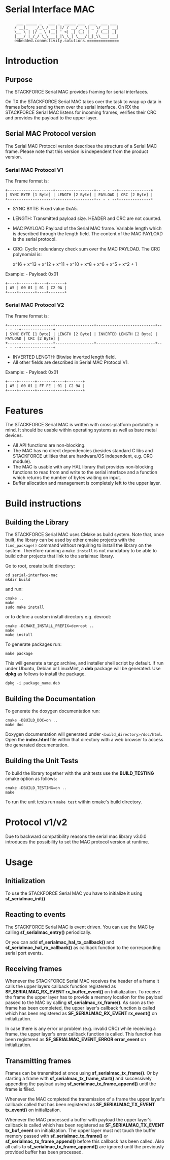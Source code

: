 # Serial Interface MAC
```
     ___ _____ _   ___ _  _____ ___  ___  ___ ___
    / __|_   _/_\ / __| |/ / __/ _ \| _ \/ __| __|
    \__ \ | |/ _ \ (__| ' <| _| (_) |   / (__| _|
    |___/ |_/_/ \_\___|_|\_\_| \___/|_|_\\___|___|
    embedded.connectivity.solutions.==============
```

# Introduction

## Purpose

The STACKFORCE Serial MAC provides framing for serial interfaces.

On TX the STACKFORCE Serial MAC takes over the task to wrap up data in frames
before sending them over the serial interface.
On RX the STACKFORCE Serial MAC listens for incoming frames, verifies their
CRC and provides the payload to the upper layer.

## Serial MAC Protocol version

The Serial MAC Protocol version describes the structure of a Serial MAC frame.
Please note that this version is independent from the product version.

### Serial MAC Protocol V1

The Frame format is:

    +--------------------+-----------------+-- - - --+--------------+
    | SYNC BYTE [1 Byte] | LENGTH [2 Byte] | PAYLOAD | CRC [2 Byte] |
    +--------------------+-----------------+-- - - --+--------------+

  - SYNC BYTE: Fixed value 0xA5.
  - LENGTH: Transmitted payload size. HEADER and CRC are not counted.
  - MAC PAYLOAD Payload of the Serial MAC frame. Variable length which is described through the length field. The content of the MAC PAYLOAD is the serial protocol.
  - CRC: Cyclic redundancy check sum over the MAC PAYLOAD. The CRC polynomial is:


    x^16 + x^13 + x^12 + x^11 + x^10 + x^8 + x^6 + x^5 + x^2 + 1

  Example:
    - Payload: 0x01


    +----+-------+----+-------+
    | A5 | 00 01 | 01 | C2 9A |
    +----+-------+----+-------+


### Serial MAC Protocol V2

The Frame format is:

    +--------------------+-----------------+--------------------------+-- - - --+--------------+
    | SYNC BYTE [1 Byte] | LENGTH [2 Byte] | INVERTED LENGTH [2 Byte] | PAYLOAD | CRC [2 Byte] |
    +--------------------+-----------------+--------------------------+-- - - --+--------------+

  - INVERTED LENGTH: Bitwise inverted length field.
  - All other fields are described in Serial MAC Protocol V1.

  Example:
    - Payload: 0x01


    +----+-------+-------+----+-------+
    | A5 | 00 01 | FF FE | 01 | C2 9A |
    +----+-------+-------+----+-------+


# Features

The STACKFORCE Serial MAC is written with cross-platform portability in mind.
It should be usable within operating systems as well as bare metal devices.

* All API functions are non-blocking.
* The MAC has no direct dependencies (besides standard C libs and
STACKFORCE utilities that are hardware/OS independent, e.g. CRC module).
* The MAC is usable with any HAL library that provides non-blocking
functions to read from and write to the serial interface and a function
which returns the number of bytes waiting on input.
* Buffer allocation and management is completely left to the upper layer.

# Build instructions

## Building the Library
The STACKFORCE Serial MAC uses CMake as build system. Note that, once built, the library can be used by other cmake projects with the `find_package()` command without requiring to install the library on the system. Therefore running a `make install` is not mandatory to be able to build other projects that link to the serialmac library.

Go to root, create build directory:

    cd serial-interface-mac
    mkdir build

and run:

    cmake ..
    make
    sudo make install

or to define a custom install directory e.g. devroot:

    cmake -DCMAKE_INSTALL_PREFIX=devroot ..
    make
    make install

To generate packages run:

    make package

This will generate a tar.gz archive, and installer shell script by default.
If run under Ubuntu, Debian or LinuxMint, a **deb** package will be generated.
Use **dpkg** as follows to install the package.

    dpkg -i package_name.deb

## Building the Documentation
To generate the doxygen documentation run:

    cmake -DBUILD_DOC=on ..
    make doc

Doxygen documentation will generated under `<build_directory>/doc/html`. Open the **index.html** file within that directory with a web browser to access the generated documentation.

## Building the Unit Tests

To build the library together with the unit tests use the **BUILD_TESTING** cmake option as follows:

    cmake -DBUILD_TESTING=on ..
    make

To run the unit tests run `make test` within cmake's build directory.

# Protocol v1/v2

Due to backward compatibility reasons the serial mac library v3.0.0 introduces the possibility to set the MAC protocol version at runtime.

# Usage

## Initialization

To use the STACKFORCE Serial MAC you have to initialize it using
**sf_serialmac_init()**

## Reacting to events

The STACKFORCE Serial MAC is event driven. You can use the MAC by calling
**sf_serialmac_entry()** periodically.

Or you can add **sf_serialmac_hal_tx_callback()** and
**sf_serialmac_hal_rx_callback()** as callback function to the corresponding
serial port events.

## Receiving frames

Whenever the STACKFORCE Serial MAC receives the header of a frame it calls
the upper layers callback function registered as **SF_SERIALMAC_RX_EVENT
rx_buffer_event()** on Initialization. To receive the frame the upper layer has
to provide a memory location for the payload passed to the MAC by calling
**sf_serialmac_rx_frame()**. As soon as the frame has been completed,
the upper layer's callback function is called which has been registered
as **SF_SERIALMAC_RX_EVENT rx_event()** on initialization.

In case there is any error or problem (e.g. invalid CRC) while receiving a frame,
the upper layer's error callback function is called. This function has been registered as
**SF_SERIALMAC_EVENT_ERROR error_event** on initialization.

## Transmitting frames

Frames can be transmitted at once using **sf_serialmac_tx_frame()**. Or by
starting a frame with **sf_serialmac_tx_frame_start()** and successively
appending the payload using **sf_serialmac_tx_frame_append()** until the frame
is filled.

Whenever the MAC completed the transmission of a frame the upper layer's
callback called that has been registered as **SF_SERIALMAC_TX_EVENT tx_event()**
on initialization.

Whenever the MAC processed a buffer with payload the upper layer's callback
is called which has been registered as **SF_SERIALMAC_TX_EVENT tx_buf_event** on
initialization. The upper layer must not touch the buffer memory passed with
**sf_serialmac_tx_frame()** or **sf_serialmac_tx_frame_append()** before this
callback has been called. Also all calls to **sf_serialmac_tx_frame_append()**
are ignored until the previously provided buffer has been processed.
